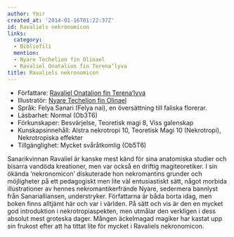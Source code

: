 ```yaml
---
author: Ymir
created_at: '2014-01-16T01:22:37Z'
id: Ravaliels nekronomicon
links:
  category:
  - Bibliofili
  mention:
  - Nyare Techelion fin Olinael
  - Ravaliel Onatalion fin Terena’lyva
title: Ravaliels nekronomicon
---
```


-   Författare: [Ravaliel Onatalion fin Terena’lyva]
-   Illustratör: [Nyare Techelion fin Olinael]
-   Språk: Felya Sanari (Felya nai), en översättning till faliska florerar.
-   Läsbarhet: Normal (Ob3T6)
-   Förkunskaper: Besvärjelse, Teoretisk magi 8, Viss galenskap
-   Kunskapsinnehåll: Alstra nekrotropi 10, Teoretisk Magi 10 (Nekrotropi), Nekrotropiska effekter
-   Tillgänglighet: Mycket svåråtkomlig (Ob5T6)

Sanarikvinnan Ravaliel är kanske mest känd för sina anatomiska studier och bisarra vandöda
kreationer, men var också en driftig magiteoretiker. I sin ökända ’nekronomicon’ diskuterade hon
nekromantins grunder och möjligheter på ett pedagogiskt men lite väl entusiastiskt sätt, något
morbida illustrationer av hennes nekromantikerfrände Nyare, sedermera bannlyst från Sanarialliansen,
understryker. Författarna är båda borta idag, men boken finns alltjämt här och var i världen. På
sätt och vis är den en mycket god introduktion i nekrotropiaspekten, men utmålar den verkligen i
dess absolut mest groteska dager. Mången äckelmagad magiker har kastat upp sin frukost efter att ha
tittat lite för mycket i Ravaliels nekronomicon.

  [Ravaliel Onatalion fin Terena’lyva]: Ravaliel_Onatalion_fin_Terenalyva
  [Nyare Techelion fin Olinael]: Nyare_Techelion_fin_Olinael